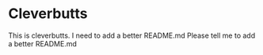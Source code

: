 # Cleverbutts
This is cleverbutts. 
I need to add a better README.md
Please tell me to add a better README.md
